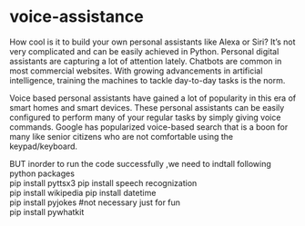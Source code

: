 # voice-assistance

How cool is it to build your own personal assistants like Alexa or Siri? It’s not very complicated and can be easily achieved in Python. Personal digital assistants are capturing a lot of attention lately. Chatbots are common in most commercial websites. With growing advancements in artificial intelligence, training the machines to tackle day-to-day tasks is the norm.

Voice based personal assistants have gained a lot of popularity in this era of smart homes and smart devices. These personal assistants can be easily configured to perform many of your regular tasks by simply giving voice commands. Google has popularized voice-based search that is a boon for many like senior citizens who are not comfortable using the keypad/keyboard.


BUT inorder to run the code successfully ,we need to indtall following python packages  
pip install pyttsx3 
pip install speech recognization  
pip install wikipedia 
pip install datetime  
pip install pyjokes  #not necessary just for fun  
pip install pywhatkit 
